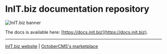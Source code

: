 # InIT.biz documentation repository
![InIT.biz banner](https://raw.githubusercontent.com/initbizlab/initbizlab.github.io/master/assets/images/initbiz-facebook-banner.jpg)

The docs is available here: [https://docs.init.biz](https://docs.init.biz).

---

[InIT.biz website](https://www.init.biz) | [OctoberCMS's marketplace](https://octobercms.com/author/Initbiz)